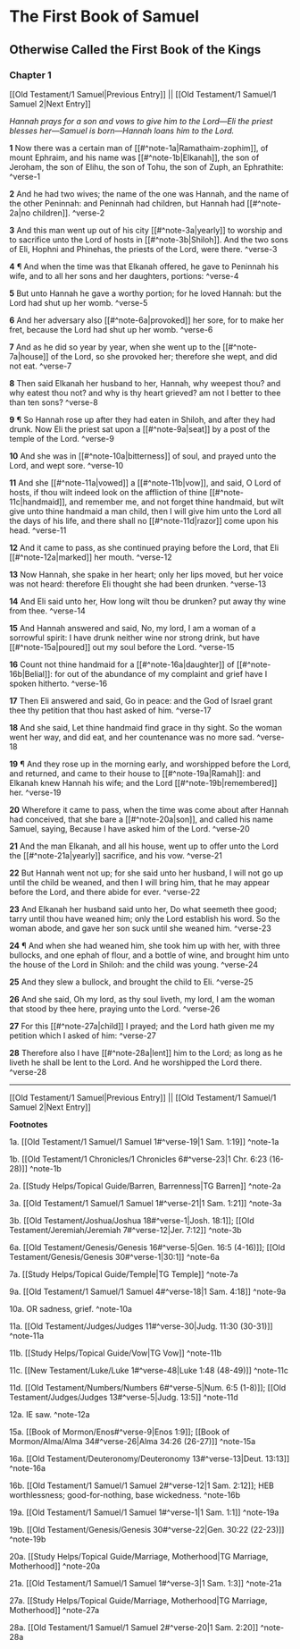 # The First Book of Samuel

## Otherwise Called the First Book of the Kings

### Chapter 1

[[Old Testament/1 Samuel|Previous Entry]]  ||  [[Old Testament/1 Samuel/1 Samuel 2|Next Entry]]

*Hannah prays for a son and vows to give him to the Lord—Eli the priest blesses her—Samuel is born—Hannah loans him to the Lord.*

**1**  Now there was a certain man of [[#^note-1a|Ramathaim-zophim]], of mount Ephraim, and his name was [[#^note-1b|Elkanah]], the son of Jeroham, the son of Elihu, the son of Tohu, the son of Zuph, an Ephrathite: ^verse-1

**2**  And he had two wives; the name of the one was Hannah, and the name of the other Peninnah: and Peninnah had children, but Hannah had [[#^note-2a|no children]]. ^verse-2

**3**  And this man went up out of his city [[#^note-3a|yearly]] to worship and to sacrifice unto the Lord of hosts in [[#^note-3b|Shiloh]]. And the two sons of Eli, Hophni and Phinehas, the priests of the Lord, were there. ^verse-3

**4**  ¶ And when the time was that Elkanah offered, he gave to Peninnah his wife, and to all her sons and her daughters, portions: ^verse-4

**5**  But unto Hannah he gave a worthy portion; for he loved Hannah: but the Lord had shut up her womb. ^verse-5

**6**  And her adversary also [[#^note-6a|provoked]] her sore, for to make her fret, because the Lord had shut up her womb. ^verse-6

**7**  And as he did so year by year, when she went up to the [[#^note-7a|house]] of the Lord, so she provoked her; therefore she wept, and did not eat. ^verse-7

**8**  Then said Elkanah her husband to her, Hannah, why weepest thou? and why eatest thou not? and why is thy heart grieved? am not I better to thee than ten sons? ^verse-8

**9**  ¶ So Hannah rose up after they had eaten in Shiloh, and after they had drunk. Now Eli the priest sat upon a [[#^note-9a|seat]] by a post of the temple of the Lord. ^verse-9

**10**  And she was in [[#^note-10a|bitterness]] of soul, and prayed unto the Lord, and wept sore. ^verse-10

**11**  And she [[#^note-11a|vowed]] a [[#^note-11b|vow]], and said, O Lord of hosts, if thou wilt indeed look on the affliction of thine [[#^note-11c|handmaid]], and remember me, and not forget thine handmaid, but wilt give unto thine handmaid a man child, then I will give him unto the Lord all the days of his life, and there shall no [[#^note-11d|razor]] come upon his head. ^verse-11

**12**  And it came to pass, as she continued praying before the Lord, that Eli [[#^note-12a|marked]] her mouth. ^verse-12

**13**  Now Hannah, she spake in her heart; only her lips moved, but her voice was not heard: therefore Eli thought she had been drunken. ^verse-13

**14**  And Eli said unto her, How long wilt thou be drunken? put away thy wine from thee. ^verse-14

**15**  And Hannah answered and said, No, my lord, I am a woman of a sorrowful spirit: I have drunk neither wine nor strong drink, but have [[#^note-15a|poured]] out my soul before the Lord. ^verse-15

**16**  Count not thine handmaid for a [[#^note-16a|daughter]] of [[#^note-16b|Belial]]: for out of the abundance of my complaint and grief have I spoken hitherto. ^verse-16

**17**  Then Eli answered and said, Go in peace: and the God of Israel grant thee thy petition that thou hast asked of him. ^verse-17

**18**  And she said, Let thine handmaid find grace in thy sight. So the woman went her way, and did eat, and her countenance was no more sad. ^verse-18

**19**  ¶ And they rose up in the morning early, and worshipped before the Lord, and returned, and came to their house to [[#^note-19a|Ramah]]: and Elkanah knew Hannah his wife; and the Lord [[#^note-19b|remembered]] her. ^verse-19

**20**  Wherefore it came to pass, when the time was come about after Hannah had conceived, that she bare a [[#^note-20a|son]], and called his name Samuel, saying, Because I have asked him of the Lord. ^verse-20

**21**  And the man Elkanah, and all his house, went up to offer unto the Lord the [[#^note-21a|yearly]] sacrifice, and his vow. ^verse-21

**22**  But Hannah went not up; for she said unto her husband, I will not go up until the child be weaned, and then I will bring him, that he may appear before the Lord, and there abide for ever. ^verse-22

**23**  And Elkanah her husband said unto her, Do what seemeth thee good; tarry until thou have weaned him; only the Lord establish his word. So the woman abode, and gave her son suck until she weaned him. ^verse-23

**24**  ¶ And when she had weaned him, she took him up with her, with three bullocks, and one ephah of flour, and a bottle of wine, and brought him unto the house of the Lord in Shiloh: and the child was young. ^verse-24

**25**  And they slew a bullock, and brought the child to Eli. ^verse-25

**26**  And she said, Oh my lord, as thy soul liveth, my lord, I am the woman that stood by thee here, praying unto the Lord. ^verse-26

**27**  For this [[#^note-27a|child]] I prayed; and the Lord hath given me my petition which I asked of him: ^verse-27

**28**  Therefore also I have [[#^note-28a|lent]] him to the Lord; as long as he liveth he shall be lent to the Lord. And he worshipped the Lord there. ^verse-28


---
[[Old Testament/1 Samuel|Previous Entry]]  ||  [[Old Testament/1 Samuel/1 Samuel 2|Next Entry]]


**Footnotes**


1a. [[Old Testament/1 Samuel/1 Samuel 1#^verse-19|1 Sam. 1:19]] ^note-1a

1b. [[Old Testament/1 Chronicles/1 Chronicles 6#^verse-23|1 Chr. 6:23 (16-28)]] ^note-1b

2a. [[Study Helps/Topical Guide/Barren, Barrenness|TG Barren]] ^note-2a

3a. [[Old Testament/1 Samuel/1 Samuel 1#^verse-21|1 Sam. 1:21]] ^note-3a

3b. [[Old Testament/Joshua/Joshua 18#^verse-1|Josh. 18:1]]; [[Old Testament/Jeremiah/Jeremiah 7#^verse-12|Jer. 7:12]] ^note-3b

6a. [[Old Testament/Genesis/Genesis 16#^verse-5|Gen. 16:5 (4-16)]]; [[Old Testament/Genesis/Genesis 30#^verse-1|30:1]] ^note-6a

7a. [[Study Helps/Topical Guide/Temple|TG Temple]] ^note-7a

9a. [[Old Testament/1 Samuel/1 Samuel 4#^verse-18|1 Sam. 4:18]] ^note-9a

10a. OR sadness, grief. ^note-10a

11a. [[Old Testament/Judges/Judges 11#^verse-30|Judg. 11:30 (30-31)]] ^note-11a

11b. [[Study Helps/Topical Guide/Vow|TG Vow]] ^note-11b

11c. [[New Testament/Luke/Luke 1#^verse-48|Luke 1:48 (48-49)]] ^note-11c

11d. [[Old Testament/Numbers/Numbers 6#^verse-5|Num. 6:5 (1-8)]]; [[Old Testament/Judges/Judges 13#^verse-5|Judg. 13:5]] ^note-11d

12a. IE saw. ^note-12a

15a. [[Book of Mormon/Enos#^verse-9|Enos 1:9]]; [[Book of Mormon/Alma/Alma 34#^verse-26|Alma 34:26 (26-27)]] ^note-15a

16a. [[Old Testament/Deuteronomy/Deuteronomy 13#^verse-13|Deut. 13:13]] ^note-16a

16b. [[Old Testament/1 Samuel/1 Samuel 2#^verse-12|1 Sam. 2:12]]; HEB worthlessness; good-for-nothing, base wickedness.  ^note-16b

19a. [[Old Testament/1 Samuel/1 Samuel 1#^verse-1|1 Sam. 1:1]] ^note-19a

19b. [[Old Testament/Genesis/Genesis 30#^verse-22|Gen. 30:22 (22-23)]] ^note-19b

20a. [[Study Helps/Topical Guide/Marriage, Motherhood|TG Marriage, Motherhood]] ^note-20a

21a. [[Old Testament/1 Samuel/1 Samuel 1#^verse-3|1 Sam. 1:3]] ^note-21a

27a. [[Study Helps/Topical Guide/Marriage, Motherhood|TG Marriage, Motherhood]] ^note-27a

28a. [[Old Testament/1 Samuel/1 Samuel 2#^verse-20|1 Sam. 2:20]] ^note-28a